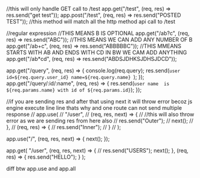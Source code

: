 //this will only handle GET call to /test
app.get("/test", (req, res) => res.send("get test"));
app.post("/test", (req, res) => res.send("POSTED TEST"));
//this method will match all the http method api call to /test

//regular expression
//THIS MEANS B IS OPTIONAL
app.get("/ab?c", (req, res) => res.send("ABC"));
//THIS MEANS WE CAN ADD ANY NUMBER OF B
app.get("/ab+c", (req, res) => res.send("ABBBBBC"));
//THIS MMEANS STARTS WITH AB AND ENDS WITH CD IN BW WE CAM ADD ANYTHING
app.get("/ab\*cd", (req, res) => res.send("ABDSJDHKSJDHSJDCD"));

app.get("/query", (req, res) => {
console.log(req.query);
res.send(`user id=${req.query.user_id}
    name=${req.query.name}
    `);
});
app.get("/query/:id/:name", (req, res) => {
res.send(`user name  is ${req.params.name} with id of ${req.params.id}`);
});

//if you are sending res and after that using next it will throw error becoz js engine execute line line thats why and one route can not send multiple response
// app.use(
// "/user",
// (req, res, next) => {
// //this will also throw error as we are sending res from here also
// res.send("Outer");
// next();
// },
// (req, res) => {
// res.send("Inner");
// }
// );

app.use("/", (req, res, next) => {
next();
});

app.get(
"/user",
(req, res, next) => {
// res.send("USERS");
next();
},
(req, res) => {
res.send("HELLO");
}
);

diff btw app.use and app.all
